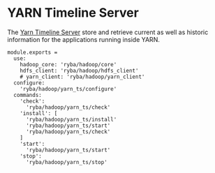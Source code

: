 
# YARN Timeline Server

The [Yarn Timeline Server][ts] store and retrieve current as well as historic
information for the applications running inside YARN.

    module.exports =
      use:
        hadoop_core: 'ryba/hadoop/core'
        hdfs_client: 'ryba/hadoop/hdfs_client'
        # yarn_client: 'ryba/hadoop/yarn_client'
      configure:
        'ryba/hadoop/yarn_ts/configure'
      commands:
        'check':
          'ryba/hadoop/yarn_ts/check'
        'install': [
          'ryba/hadoop/yarn_ts/install'
          'ryba/hadoop/yarn_ts/start'
          'ryba/hadoop/yarn_ts/check'
        ]
        'start':
          'ryba/hadoop/yarn_ts/start'
        'stop':
          'ryba/hadoop/yarn_ts/stop'

[ts]: http://hadoop.apache.org/docs/current/hadoop-yarn/hadoop-yarn-site/TimelineServer.html
